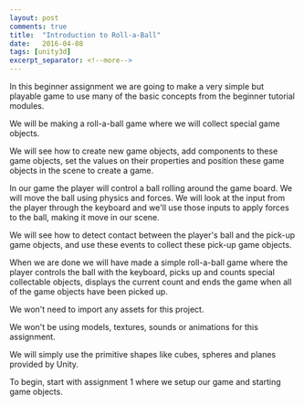 ```yaml
---
layout: post
comments: true
title:  "Introduction to Roll-a-Ball"
date:   2016-04-08
tags: [unity3d]
excerpt_separator: <!--more-->
---
```

	
In this beginner assignment we are going
to make a very simple but playable game to
use many of the basic concepts from the
beginner tutorial modules.
<!--more-->
We will be making a roll-a-ball game where
we will collect special game objects.
	
We will see how to create new game objects,
add components to these game objects,
set the values on their properties and position
these game objects in the scene to create a game.
	
In our game the player will control a ball
rolling around the game board.
We will move the ball using physics and forces.
We will look at the input from the player
through the keyboard and we'll use those
inputs to apply forces to the ball, making it
move in our scene.

We will see how to detect contact between
the player's ball and the pick-up game objects,
and use these events to collect these
pick-up game objects.    
	
When we are done we will have made a simple
roll-a-ball game where the player controls
the ball with the keyboard, picks up and
counts special collectable objects,
displays the current count and ends the game
when all of the game objects
have been picked up.    
	
We won't need to import any assets for this project.    

We won't be using models, textures,
sounds or animations for this assignment.    
	
We will simply use the primitive shapes
like cubes, spheres and planes
provided by Unity.    
	
To begin, start with assignment 1 where we
setup our game and starting game objects.    